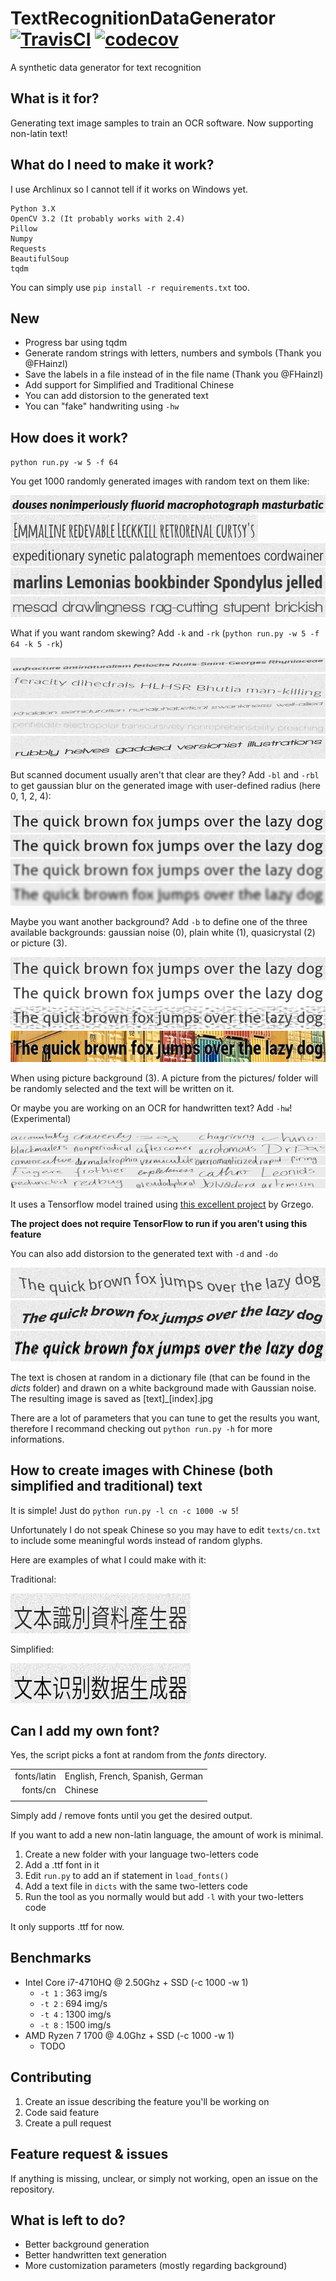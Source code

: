 # TextRecognitionDataGenerator [![TravisCI](https://travis-ci.org/Belval/TextRecognitionDataGenerator.svg?branch=master)](https://travis-ci.org/Belval/TextRecognitionDataGenerator) [![codecov](https://codecov.io/gh/Belval/TextRecognitionDataGenerator/branch/master/graph/badge.svg)](https://codecov.io/gh/Belval/TextRecognitionDataGenerator)

A synthetic data generator for text recognition

## What is it for?
Generating text image samples to train an OCR software. Now supporting non-latin text!

## What do I need to make it work?

I use Archlinux so I cannot tell if it works on Windows yet.

```
Python 3.X
OpenCV 3.2 (It probably works with 2.4)
Pillow
Numpy
Requests
BeautifulSoup
tqdm
```

 You can simply use `pip install -r requirements.txt` too.

## New
- Progress bar using tqdm
- Generate random strings with letters, numbers and symbols (Thank you @FHainzl)
- Save the labels in a file instead of in the file name (Thank you @FHainzl)
- Add support for Simplified and Traditional Chinese
- You can add distorsion to the generated text
- You can "fake" handwriting using `-hw`

## How does it work?
`python run.py -w 5 -f 64`

You get 1000 randomly generated images with random text on them like:

![1](samples/1.jpg "1")
![2](samples/2.jpg "2")
![3](samples/3.jpg "3")
![4](samples/4.jpg "4")
![5](samples/5.jpg "5")

What if you want random skewing? Add `-k` and `-rk` (`python run.py -w 5 -f 64 -k 5 -rk`)

![6](samples/6.jpg "6")
![7](samples/7.jpg "7")
![8](samples/8.jpg "8")
![9](samples/9.jpg "9")
![10](samples/10.jpg "10")

But scanned document usually aren't that clear are they? Add `-bl` and `-rbl` to get gaussian blur on the generated image with user-defined radius (here 0, 1, 2, 4):

![11](samples/11.jpg "0")
![12](samples/12.jpg "1")
![13](samples/13.jpg "2")
![14](samples/14.jpg "4")

Maybe you want another background? Add `-b` to define one of the three available backgrounds: gaussian noise (0), plain white (1), quasicrystal (2) or picture (3).

![15](samples/15.jpg "0")
![16](samples/16.jpg "1")
![17](samples/17.jpg "2")
![23](samples/23.jpg "3")

When using picture background (3). A picture from the pictures/ folder will be randomly selected and the text will be written on it.

Or maybe you are working on an OCR for handwritten text? Add `-hw`! (Experimental)

![18](samples/18.jpg "0")
![19](samples/19.jpg "1")
![20](samples/20.jpg "2")
![21](samples/21.jpg "3")
![22](samples/22.jpg "4")

It uses a Tensorflow model trained using [this excellent project](https://github.com/Grzego/handwriting-generation) by Grzego.

**The project does not require TensorFlow to run if you aren't using this feature**

You can also add distorsion to the generated text with `-d` and `-do`

![23](samples/24.jpg "0")
![24](samples/25.jpg "1")
![25](samples/26.jpg "2")

The text is chosen at random in a dictionary file (that can be found in the *dicts* folder) and drawn on a white background made with Gaussian noise. The resulting image is saved as [text]\_[index].jpg

There are a lot of parameters that you can tune to get the results you want, therefore I recommand checking out `python run.py -h` for more informations.

## How to create images with Chinese (both simplified and traditional) text

It is simple! Just do `python run.py -l cn -c 1000 -w 5`!

Unfortunately I do not speak Chinese so you may have to edit `texts/cn.txt` to include some meaningful words instead of random glyphs.

Here are examples of what I could make with it:

Traditional:

![27](samples/27.jpg "0")

Simplified:

![28](samples/28.jpg "1")

## Can I add my own font?

Yes, the script picks a font at random from the *fonts* directory. 

|||
|----:|:-----|
| fonts/latin | English, French, Spanish, German |
| fonts/cn | Chinese |
|||

Simply add / remove fonts until you get the desired output.

If you want to add a new non-latin language, the amount of work is minimal.

1. Create a new folder with your language two-letters code
2. Add a .ttf font in it
3. Edit `run.py` to add an if statement in `load_fonts()`
4. Add a text file in `dicts` with the same two-letters code
5. Run the tool as you normally would but add `-l` with your two-letters code

It only supports .ttf for now.

## Benchmarks

- Intel Core i7-4710HQ @ 2.50Ghz + SSD (-c 1000 -w 1)
    - `-t 1` : 363 img/s
    - `-t 2` : 694 img/s
    - `-t 4` : 1300 img/s
    - `-t 8` : 1500 img/s
- AMD Ryzen 7 1700 @ 4.0Ghz + SSD (-c 1000 -w 1)
    - TODO

## Contributing

1. Create an issue describing the feature you'll be working on
2. Code said feature
3. Create a pull request

## Feature request & issues

If anything is missing, unclear, or simply not working, open an issue on the repository.

## What is left to do?
- Better background generation
- Better handwritten text generation
- More customization parameters (mostly regarding background)
